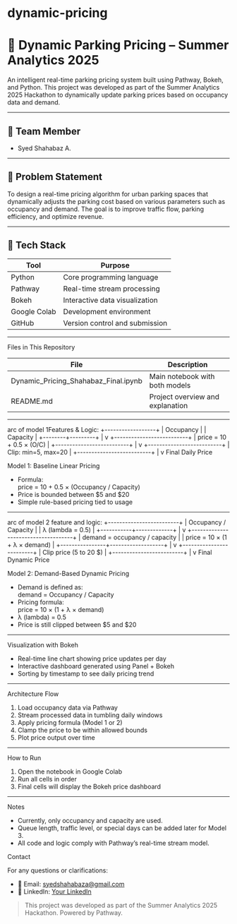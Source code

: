 # dynamic-pricing
# 🚗 Dynamic Parking Pricing – Summer Analytics 2025

An intelligent real-time parking pricing system built using Pathway, Bokeh, and Python. This project was developed as part of the Summer Analytics 2025 Hackathon to dynamically update parking prices based on occupancy data and demand.

---

## 👤 Team Member
- Syed Shahabaz A.

---

## 📌 Problem Statement

To design a real-time pricing algorithm for urban parking spaces that dynamically adjusts the parking cost based on various parameters such as occupancy and demand. The goal is to improve traffic flow, parking efficiency, and optimize revenue.

---

## 🧰 Tech Stack

| Tool        | Purpose                        |
|-------------|---------------------------------|
| Python      | Core programming language       |
| Pathway     | Real-time stream processing     |
| Bokeh       | Interactive data visualization  |
| Google Colab| Development environment         |
| GitHub      | Version control and submission  |

---

Files in This Repository

| File                                     | Description                          |
|------------------------------------------|--------------------------------------|
| Dynamic_Pricing_Shahabaz_Final.ipynb   | Main notebook with both models       |
| README.md                              | Project overview and explanation     |

---


arc of model 1Features & Logic:
            +------------------+
            | Occupancy        |
            | Capacity         |
            +--------+---------+
                     |
                     v
        +--------------------------+
        | price = 10 + 0.5 × (O/C) |
        +--------------------------+
                     |
                     v
        +--------------------------+
        | Clip: min=5, max=20      |
        +--------------------------+
                     |
                     v
           Final Daily Price


Model 1: Baseline Linear Pricing
- Formula:  
  price = 10 + 0.5 × (Occupancy / Capacity)
- Price is bounded between $5 and $20
- Simple rule-based pricing tied to usage

---
arc of model 2 feature and logic:
         +-------------------------+
         | Occupancy / Capacity    |
         | λ (lambda = 0.5)        |
         +-----------+-------------+
                     |
                     v
     +------------------------------------+
     | demand = occupancy / capacity      |
     | price = 10 × (1 + λ × demand)      |
     +----------------+-------------------+
                      |
                      v
           +-------------------------+
           | Clip price (5 to 20 $)  |
           +-------------------------+
                      |
                      v
             Final Dynamic Price
             
Model 2: Demand-Based Dynamic Pricing
- Demand is defined as:  
  demand = Occupancy / Capacity
- Pricing formula:  
  price = 10 × (1 + λ × demand)
- λ (lambda) = 0.5
- Price is still clipped between $5 and $20

---

Visualization with Bokeh

- Real-time line chart showing price updates per day
- Interactive dashboard generated using Panel + Bokeh
- Sorting by timestamp to see daily pricing trend

---

Architecture Flow

1. Load occupancy data via Pathway
2. Stream processed data in tumbling daily windows
3. Apply pricing formula (Model 1 or 2)
4. Clamp the price to be within allowed bounds
5. Plot price output over time

---

How to Run

1. Open the notebook in Google Colab
2. Run all cells in order
3. Final cells will display the Bokeh price dashboard

---

Notes

- Currently, only occupancy and capacity are used.
- Queue length, traffic level, or special days can be added later for Model 3.
- All code and logic comply with Pathway’s real-time stream model.


Contact

For any questions or clarifications:
- 📧 Email: syedshahabaza@gmail.com
- 📱 LinkedIn: [Your LinkedIn](https://linkedin.com/in/yourprofile) 


> This project was developed as part of the Summer Analytics 2025 Hackathon. Powered by Pathway.
